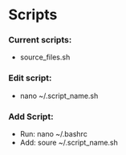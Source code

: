 # Scripts
### Current scripts:
 * source_files.sh

### Edit script: 
 * nano ~/.script_name.sh

### Add Script: 
 * Run: nano ~/.bashrc
 * Add: soure ~/.script_name.sh
 
 

